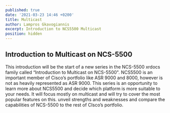 ```yaml
---
published: true
date: '2021-03-23 14:46 +0200'
title: Multicast
author: Lampros Gkavogiannis
excerpt: Introduction to NCS5500 Multicast
position: hidden
---
```

## Introduction to Multicast on NCS-5500

This introduction will be the start of a new series in the NCS-5500 xrdocs family called “Introduction to Multicast on NCS-5500". NCS5500 is an important member of Cisco’s portfolio like ASR 9000 and 8000, however is not as heavily represented as ASR 9000. This series is an opportunity to learn more about NCS5500 and decide which platform is more suitable to your needs. It will focus mostly on multicast and will try to cover the most popular features on this. unveil strengths and weaknesses and compare the capabilities of NCS-5500 to the rest of CIsco’s portfolio. 